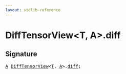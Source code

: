 ```yaml
---
layout: stdlib-reference
---
```


# DiffTensorView<T, A>.diff

## Signature
<pre>
<a href="../types/difftensorview-04a/index#typeparam-A" class="code_type">A</a> <a href="../types/difftensorview-04a/index" class="code_type">DiffTensorView</a>&lt;<a href="../types/difftensorview-04a/index#typeparam-T" class="code_type">T</a>, <a href="../types/difftensorview-04a/index#typeparam-A" class="code_type">A</a>&gt;.<a href="diff" class="code_var">diff</a>;
</pre>

